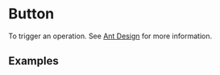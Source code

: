 # Button

To trigger an operation. See [Ant Design](https://ant.design/components/button/) for more information.

## Examples

<demo name="basic"></demo>
